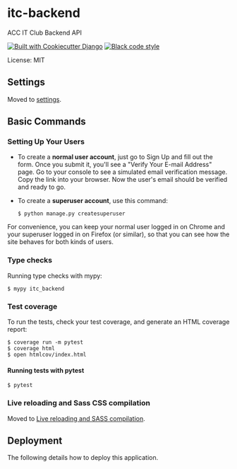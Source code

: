 # itc-backend

ACC IT Club Backend API

[![Built with Cookiecutter Django](https://img.shields.io/badge/built%20with-Cookiecutter%20Django-ff69b4.svg?logo=cookiecutter)](https://github.com/cookiecutter/cookiecutter-django/)
[![Black code style](https://img.shields.io/badge/code%20style-black-000000.svg)](https://github.com/ambv/black)

License: MIT

## Settings

Moved to [settings](http://cookiecutter-django.readthedocs.io/en/latest/settings.html).

## Basic Commands

### Setting Up Your Users

-   To create a **normal user account**, just go to Sign Up and fill out the form. Once you submit it, you'll see a "Verify Your E-mail Address" page. Go to your console to see a simulated email verification message. Copy the link into your browser. Now the user's email should be verified and ready to go.

-   To create a **superuser account**, use this command:

        $ python manage.py createsuperuser

For convenience, you can keep your normal user logged in on Chrome and your superuser logged in on Firefox (or similar), so that you can see how the site behaves for both kinds of users.

### Type checks

Running type checks with mypy:

    $ mypy itc_backend

### Test coverage

To run the tests, check your test coverage, and generate an HTML coverage report:

    $ coverage run -m pytest
    $ coverage html
    $ open htmlcov/index.html

#### Running tests with pytest

    $ pytest

### Live reloading and Sass CSS compilation

Moved to [Live reloading and SASS compilation](https://cookiecutter-django.readthedocs.io/en/latest/developing-locally.html#sass-compilation-live-reloading).

## Deployment

The following details how to deploy this application.
